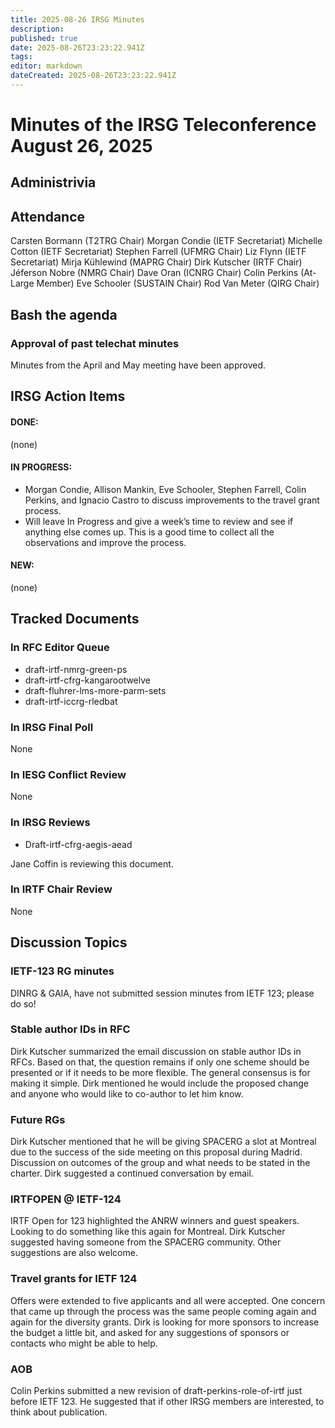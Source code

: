 ```yaml
---
title: 2025-08-26 IRSG Minutes
description: 
published: true
date: 2025-08-26T23:23:22.941Z
tags: 
editor: markdown
dateCreated: 2025-08-26T23:23:22.941Z
---
```


# Minutes of the IRSG Teleconference August 26, 2025
## Administrivia
## Attendance

Carsten Bormann (T2TRG Chair)
Morgan Condie (IETF Secretariat)
Michelle Cotton (IETF Secretariat)
Stephen Farrell (UFMRG Chair)
Liz Flynn (IETF Secretariat)
Mirja Kühlewind (MAPRG Chair)
Dirk Kutscher (IRTF Chair)
Jéferson Nobre (NMRG Chair)
Dave Oran (ICNRG Chair)
Colin Perkins (At-Large Member)
Eve Schooler (SUSTAIN Chair)
Rod Van Meter (QIRG Chair)

## Bash the agenda
### Approval of past telechat minutes
Minutes from the April and May meeting have been approved. 
## IRSG Action Items
#### DONE:
(none) 
#### IN PROGRESS:
- Morgan Condie, Allison Mankin, Eve Schooler, Stephen Farrell, Colin Perkins, and Ignacio Castro to discuss improvements to the travel grant process.
- Will leave In Progress and give a week’s time to review and see if anything else comes up. This is a good time to collect all the observations and improve the process. 
#### NEW:
(none)

## Tracked Documents
### In RFC Editor Queue
- draft-irtf-nmrg-green-ps
- draft-irtf-cfrg-kangarootwelve
- draft-fluhrer-lms-more-parm-sets
- draft-irtf-iccrg-rledbat
### In IRSG Final Poll
None
### In IESG Conflict Review
None
### In IRSG Reviews
- Draft-irtf-cfrg-aegis-aead

Jane Coffin is reviewing this document.

### In IRTF Chair Review
None
## Discussion Topics
### IETF-123 RG minutes

DINRG & GAIA, have not submitted session minutes from IETF 123; please do so! 
### Stable author IDs in RFC

Dirk Kutscher summarized the email discussion on stable author IDs in RFCs. Based on that, the question remains if only one scheme should be presented or if it needs to be more flexible. The general consensus is for making it simple. Dirk mentioned he would include the proposed change and anyone who would like to co-author to let him know. 
### Future RGs

Dirk Kutscher mentioned that he will be giving SPACERG a slot at Montreal due to the success of the side meeting on this proposal during Madrid. Discussion on outcomes of the group and what needs to be stated in the charter. Dirk suggested a continued conversation by email.
### IRTFOPEN @ IETF-124

IRTF Open for 123 highlighted the ANRW winners and guest speakers. Looking to do something like this again for Montreal. Dirk Kutscher suggested having someone from the SPACERG community. Other suggestions are also welcome.
### Travel grants for IETF 124



Offers were extended to five applicants and all were accepted. One concern that came up through the process was the same people coming again and again for the diversity grants. Dirk is looking for more sponsors to increase the budget a little bit, and asked for any suggestions of sponsors or contacts who might be able to help. 
### AOB

Colin Perkins submitted a new revision of draft-perkins-role-of-irtf just before IETF 123. He suggested that if other IRSG members are interested, to think about publication. 
